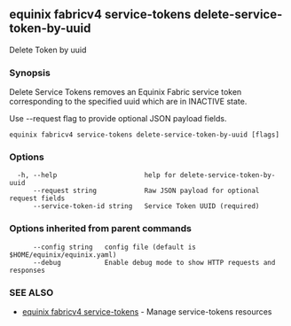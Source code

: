 ## equinix fabricv4 service-tokens delete-service-token-by-uuid

Delete Token by uuid

### Synopsis

Delete Service Tokens removes an Equinix Fabric service token corresponding to the specified uuid which are in INACTIVE state.

Use --request flag to provide optional JSON payload fields.

```
equinix fabricv4 service-tokens delete-service-token-by-uuid [flags]
```

### Options

```
  -h, --help                      help for delete-service-token-by-uuid
      --request string            Raw JSON payload for optional request fields
      --service-token-id string   Service Token UUID (required)
```

### Options inherited from parent commands

```
      --config string   config file (default is $HOME/equinix/equinix.yaml)
      --debug           Enable debug mode to show HTTP requests and responses
```

### SEE ALSO

* [equinix fabricv4 service-tokens](equinix_fabricv4_service-tokens.md)	 - Manage service-tokens resources

